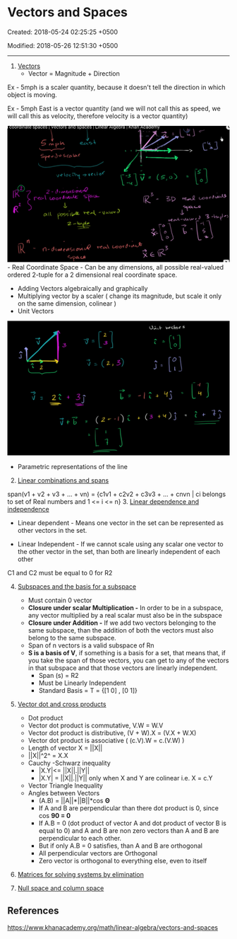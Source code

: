 # Vectors and Spaces

Created: 2018-05-24 02:25:25 +0500

Modified: 2018-05-26 12:51:30 +0500

---

1. [Vectors](https://www.khanacademy.org/math/linear-algebra/vectors-and-spaces#vectors)
    - Vector = Magnitude + Direction

Ex - 5mph is a scaler quantity, because it doesn't tell the direction in which object is moving.

Ex - 5mph East is a vector quantity (and we will not call this as speed, we will call this as velocity, therefore velocity is a vector quantity)

![image](media/Vectors-and-Spaces-image1.png)-   Real Coordinate Space - Can be any dimensions, all possible real-valued ordered 2-tuple for a 2 dimensional real coordinate space.

- Adding Vectors algebraically and graphically
- Multiplying vector by a scaler ( change its magnitude, but scale it only on the same dimension, colinear )
- Unit Vectors

![7 b + ) j ](media/Vectors-and-Spaces-image2.png)

- Parametric representations of the line

2. [Linear combinations and spans](https://www.khanacademy.org/math/linear-algebra/vectors-and-spaces#linear-combinations)

span(v1 + v2 + v3 + ... + vn) = {c1v1 + c2v2 + c3v3 + ... + cnvn | ci belongs to set of Real numbers and 1 <= i <= n}
3.  [Linear dependence and independence](https://www.khanacademy.org/math/linear-algebra/vectors-and-spaces#linear-independence)

- Linear dependent - Means one vector in the set can be represented as other vectors in the set.

- Linear Independent - If we cannot scale using any scalar one vector to the other vector in the set, than both are linearly independent of each other

C1 and C2 must be equal to 0 for R2

4. [Subspaces and the basis for a subspace](https://www.khanacademy.org/math/linear-algebra/vectors-and-spaces#subspace-basis)
    - Must contain 0 vector
    - **Closure under scalar Multiplication -** In order to be in a subspace, any vector multiplied by a real scalar must also be in the subspace
    - **Closure under Addition -** If we add two vectors belonging to the same subspace, than the addition of both the vectors must also belong to the same subspace.
    - Span of n vectors is a valid subspace of Rn
    - **S is a basis of V**, if something is a basis for a set, that means that, if you take the span of those vectors, you can get to any of the vectors in that subspace and that those vectors are linearly independent.
        - Span (s) = R2
        - Must be Linearly Independent
        - Standard Basis = T = {[1 0] , [0 1]}

5. [Vector dot and cross products](https://www.khanacademy.org/math/linear-algebra/vectors-and-spaces#dot-cross-products)
    - Dot product
    - Vector dot product is commutative, V.W = W.V
    - Vector dot product is distributive, (V + W).X = (V.X + W.X)
    - Vector dot product is associative ( (c.V).W = c.(V.W) )
    - Length of vector X = ||X||
    - ||X||^2^ = X.X
    - Cauchy -Schwarz inequality
        - |X.Y|<= ||X||.||Y||
        - |X.Y| = ||X||.||Y|| only when X and Y are colinear i.e. X = c.Y
    - Vector Triangle Inequality
    - Angles between Vectors
        - (A.B) = ||A||*||B||*cos **Θ**
        - If A and B are perpendicular than there dot product is 0, since cos **90 = 0**
        - If A.B = 0 (dot product of vector A and dot product of vector B is equal to 0) and A and B are non zero vectors than A and B are perpendicular to each other.
        - But if only A.B = 0 satisfies, than A and B are orthogonal
        - All perpendicular vectors are Orthogonal
        - Zero vector is orthogonal to everything else, even to itself

6. [Matrices for solving systems by elimination](https://www.khanacademy.org/math/linear-algebra/vectors-and-spaces#matrices-elimination)

7. [Null space and column space](https://www.khanacademy.org/math/linear-algebra/vectors-and-spaces#null-column-space)

## References

<https://www.khanacademy.org/math/linear-algebra/vectors-and-spaces>
